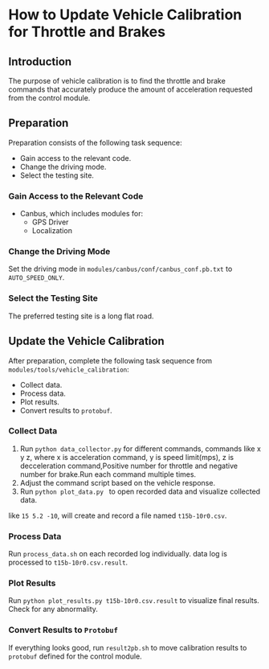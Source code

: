 
# How to Update Vehicle Calibration for Throttle and Brakes

## Introduction
The purpose of vehicle calibration is to find the throttle and brake commands that accurately produce the amount of acceleration requested from the control module.

## Preparation

Preparation consists of the following task sequence:

- Gain access to the relevant code.
- Change the driving mode.
- Select the testing site.

### Gain Access to the Relevant Code
* Canbus, which includes modules for:
  * GPS Driver
  * Localization

### Change the Driving Mode
  Set the driving mode in `modules/canbus/conf/canbus_conf.pb.txt` to `AUTO_SPEED_ONLY`.

### Select the Testing Site
  The preferred testing site is a long flat road.

## Update the Vehicle Calibration

After preparation, complete the following task sequence from `modules/tools/vehicle_calibration`:

- Collect data.
- Process data.
- Plot results.
- Convert results to `protobuf`.

### Collect Data

 1. Run `python data_collector.py` for different commands, commands like x y z, where x is acceleration command, y is speed limit(mps), z is decceleration command,Positive number for throttle and negative number for brake.Run each command multiple times.
 2. Adjust the command script based on the vehicle response.
 3. Run `python plot_data.py ` to open recorded data and visualize collected data.

like `15 5.2 -10`, will create and record a file named `t15b-10r0.csv`.

### Process Data
Run `process_data.sh` on each recorded log individually. data log is processed to `t15b-10r0.csv.result`.

### Plot Results
Run `python plot_results.py t15b-10r0.csv.result` to visualize final results. Check for any abnormality.

### Convert Results to `Protobuf`
If everything looks good, run `result2pb.sh` to move calibration results to `protobuf` defined for the control module.
